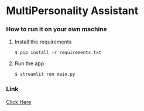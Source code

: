 # MultiPersonality Assistant



### How to run it on your own machine

1. Install the requirements

   ```
   $ pip install -r requirements.txt
   ```

2. Run the app

   ```
   $ streamlit run main.py
   ```

### Link

<a href="https://multipersonalityai.streamlit.app"> Click Here </a>
